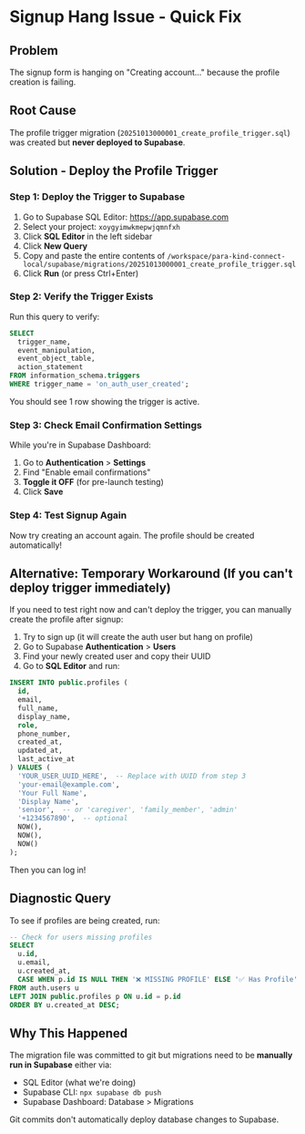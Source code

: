 # Signup Hang Issue - Quick Fix

## Problem
The signup form is hanging on "Creating account..." because the profile creation is failing.

## Root Cause
The profile trigger migration (`20251013000001_create_profile_trigger.sql`) was created but **never deployed to Supabase**.

## Solution - Deploy the Profile Trigger

### Step 1: Deploy the Trigger to Supabase

1. Go to Supabase SQL Editor: https://app.supabase.com
2. Select your project: `xoygyimwkmepwjqmnfxh`
3. Click **SQL Editor** in the left sidebar
4. Click **New Query**
5. Copy and paste the entire contents of `/workspace/para-kind-connect-local/supabase/migrations/20251013000001_create_profile_trigger.sql`
6. Click **Run** (or press Ctrl+Enter)

### Step 2: Verify the Trigger Exists

Run this query to verify:

```sql
SELECT 
  trigger_name, 
  event_manipulation, 
  event_object_table, 
  action_statement
FROM information_schema.triggers
WHERE trigger_name = 'on_auth_user_created';
```

You should see 1 row showing the trigger is active.

### Step 3: Check Email Confirmation Settings

While you're in Supabase Dashboard:

1. Go to **Authentication** > **Settings**
2. Find "Enable email confirmations"
3. **Toggle it OFF** (for pre-launch testing)
4. Click **Save**

### Step 4: Test Signup Again

Now try creating an account again. The profile should be created automatically!

## Alternative: Temporary Workaround (If you can't deploy trigger immediately)

If you need to test right now and can't deploy the trigger, you can manually create the profile after signup:

1. Try to sign up (it will create the auth user but hang on profile)
2. Go to Supabase **Authentication** > **Users**
3. Find your newly created user and copy their UUID
4. Go to **SQL Editor** and run:

```sql
INSERT INTO public.profiles (
  id,
  email,
  full_name,
  display_name,
  role,
  phone_number,
  created_at,
  updated_at,
  last_active_at
) VALUES (
  'YOUR_USER_UUID_HERE',  -- Replace with UUID from step 3
  'your-email@example.com',
  'Your Full Name',
  'Display Name',
  'senior',  -- or 'caregiver', 'family_member', 'admin'
  '+1234567890',  -- optional
  NOW(),
  NOW(),
  NOW()
);
```

Then you can log in!

## Diagnostic Query

To see if profiles are being created, run:

```sql
-- Check for users missing profiles
SELECT 
  u.id,
  u.email,
  u.created_at,
  CASE WHEN p.id IS NULL THEN '❌ MISSING PROFILE' ELSE '✅ Has Profile' END as status
FROM auth.users u
LEFT JOIN public.profiles p ON u.id = p.id
ORDER BY u.created_at DESC;
```

## Why This Happened

The migration file was committed to git but migrations need to be **manually run in Supabase** either via:
- SQL Editor (what we're doing)
- Supabase CLI: `npx supabase db push`
- Supabase Dashboard: Database > Migrations

Git commits don't automatically deploy database changes to Supabase.

